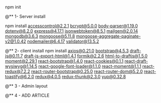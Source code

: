 npm init

@\*\* 1- Server install

npm install accesscontrol@2.2.1 bcrypt@5.0.0 body-parser@1.19.0 dotenv@8.2.0 express@4.17.1 jsonwebtoken@8.5.1 mailgen@2.0.14 mongodb@3.6.3 mongoose@5.11.8 mongoose-aggregate-paginate-v2@1.0.42 nodemailer@6.4.17 validator@13.5.2

@\*\* 2- client install
npm install axios@0.21.0 bootstrap@4.5.3 draft-js@0.11.7 draft-js-export-html@1.4.1 formik@2.2.6 html-to-draftjs@1.5.0 moment@2.29.1 react-bootstrap@1.4.0 react-cookies@0.1.1 react-draft-wysiwyg@1.14.5 react-google-font-loader@1.1.0 react-moment@1.1.1 react-redux@7.2.2 react-router-bootstrap@0.25.0 react-router-dom@5.2.0 react-toastify@6.2.0 redux@4.0.5 redux-thunk@2.3.0 yup@0.32.8

@\*\* 3 - Admin layout

<!-- <main role="main" className="col-md-9 ml-sm-auto col-lg-10 pt-3 px-4">
    <div className="d-flex justify-content-between flex-wrap flex-md-nowrap align-items-center pb-2 mb-3 border-bottom">
        <h1 className="h2"></h1>
</div>

</main> -->

@\*\* 4 - ADD ARTICLE

<!-- import {
    TextField,
    Button,
    Divider,
    Chip,
    Paper,
    InputBase,
    IconButton,
    Select,
    MenuItem,
    FormControl,
    FormHelperText
} from '@material-ui/core'; -->
<!-- import AddIcon from '@material-ui/icons/Add'; -->

